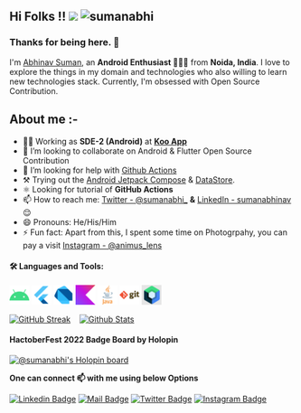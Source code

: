 ## Hi Folks !! <img src="https://github.com/TheDudeThatCode/TheDudeThatCode/blob/master/Assets/Hi.gif" width="35" /> <img src="https://komarev.com/ghpvc/?username=sumanabhi&label=Profile%20views&color=0e75b6&style=flat" alt="sumanabhi" align/>
<!-- <p align="right"> <img src="https://komarev.com/ghpvc/?username=sumanabhi&label=Profile%20views&color=0e75b6&style=flat" alt="sumanabhi" /> </p> -->

### Thanks for being here. 🙂

I'm [Abhinav Suman](https://www.linkedin.com/in/abhinav-suman/), an **Android Enthusiast 👨🏻‍💻** from **Noida, India**. I love to explore the things in my domain and technologies who also willing to learn new technologies stack. Currently, I'm obsessed with Open Source Contribution.

## <b>About me :-</b> 

- 🧑‍💻 Working as **<b>SDE-2 (Android)</b>** at **[Koo App](https://www.kooapp.com/)**
- 👯 I’m looking to collaborate on Android & Flutter Open Source Contribution
- 🤔 I’m looking for help with [Github Actions](https://docs.github.com/en/actions)
- ⚒️ Trying out the [Android Jetpack Compose](https://developer.android.com/jetpack/androidx/releases/compose) & [DataStore](https://developer.android.com/topic/libraries/architecture/datastore).
- ⚛️ Looking for tutorial of **GitHub Actions**
- 📫 How to reach me: [Twitter - @sumanabhi_](https://twitter.com/sumanabhi_) **&amp;** [LinkedIn - sumanabhinav](https://www.linkedin.com/in/abhinav-suman/)😌
- 😄 Pronouns: He/His/Him
- ⚡ Fun fact: Apart from this, I spent some time on Photogrpahy, you can pay a visit [Instagram - @animus_lens](https://www.instagram.com/animus_lens/) 

#### 🛠 **Languages and Tools:**  

<code><img height="35" width="35" src="https://raw.githubusercontent.com/github/explore/80688e429a7d4ef2fca1e82350fe8e3517d3494d/topics/android/android.png"></code> 
<code><img height="35" width="35" src="https://raw.githubusercontent.com/github/explore/80688e429a7d4ef2fca1e82350fe8e3517d3494d/topics/flutter/flutter.png"></code>
<code><img height="35" width="35" src="https://raw.githubusercontent.com/github/explore/80688e429a7d4ef2fca1e82350fe8e3517d3494d/topics/dart/dart.png"></code> <code><img height="35" width="35" src="https://raw.githubusercontent.com/github/explore/80688e429a7d4ef2fca1e82350fe8e3517d3494d/topics/kotlin/kotlin.png"></code>   <code><img height="35" width="35" src="https://raw.githubusercontent.com/github/explore/80688e429a7d4ef2fca1e82350fe8e3517d3494d/topics/java/java.png"></code> 
<code><img height="35" width="35" src="https://raw.githubusercontent.com/github/explore/80688e429a7d4ef2fca1e82350fe8e3517d3494d/topics/git/git.png"></code> 
<code><img height="35" width="35" src="https://raw.githubusercontent.com/github/explore/ae48d1ca3274c0c3a90f872e605eaef069a16771/topics/jetpack-compose/jetpack-compose.png"></code>  

[![GitHub Streak](https://github-readme-streak-stats.herokuapp.com/?user=sumanabhi&theme=highcontrast)](https://git.io/streak-stats) &nbsp;&nbsp; [![Github Stats](https://github-readme-stats.vercel.app/api?username=sumanabhi&count_private=true&show_icons=true&theme=vision-friendly-dark)](https://github-readme-stats.vercel.app/)

#### **HactoberFest 2022 Badge Board by Holopin**  
[![@sumanabhi's Holopin board](https://holopin.io/api/user/board?user=sumanabhi)](https://holopin.io/@sumanabhi)

<b>One can connect 📫 with me using below Options</b>

[![Linkedin Badge](https://img.shields.io/badge/-LinkedIn-0e76a8?style=flat-square&logo=Linkedin&logoColor=white)](https://www.linkedin.com/in/abhinav-suman/)
[![Mail Badge](https://img.shields.io/badge/Gmail-red?style=flat-square&logo=gmail&logoColor=white)](mailto:abhinav2010suman@gmail.com)
[![Twitter Badge](https://img.shields.io/badge/-Twitter-00acee?style=flat-square&logo=Twitter&logoColor=white)](https://twitter.com/sumanabhi_)
[![Instagram Badge](https://img.shields.io/badge/-Instagram-e4405f?style=flat-square&logo=Instagram&logoColor=white)](https://instagram.com/_abhiiisuman_/)

<!--
**sumanabhi/sumanabhi** is a ✨ _special_ ✨ repository because its `README.md` (this file) appears on your GitHub profile.

Here are some ideas to get you started:

- 🔭 I’m currently working on ...
- 🌱 I’m currently learning ...
- 👯 I’m looking to collaborate on ...
- 🤔 I’m looking for help with ...
- 💬 Ask me about ...
- 📫 How to reach me: ...
- 😄 Pronouns: ...
- ⚡ Fun fact: ...
-->
